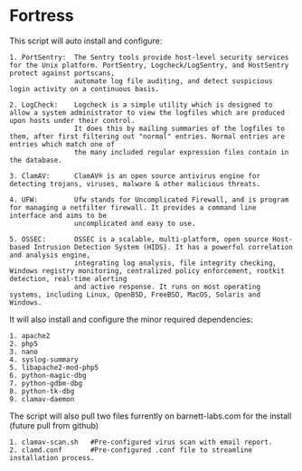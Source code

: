 # Fortress

This script will auto install and configure:

	1. PortSentry:	The Sentry tools provide host-level security services for the Unix platform. PortSentry, Logcheck/LogSentry, and HostSentry protect against portscans,
					automate log file auditing, and detect suspicious login activity on a continuous basis.
					
	2. LogCheck: 	Logcheck is a simple utility which is designed to allow a system administrator to view the logfiles which are produced upon hosts under their control.
					It does this by mailing summaries of the logfiles to them, after first filtering out "normal" entries. Normal entries are entries which match one of 
					the many included regular expression files contain in the database.

	3. ClamAV:		ClamAV® is an open source antivirus engine for detecting trojans, viruses, malware & other malicious threats.
	
	4. UFW:			Ufw stands for Uncomplicated Firewall, and is program for managing a netfilter firewall. It provides a command line interface and aims to be 
					uncomplicated and easy to use.
					
	5. OSSEC:		OSSEC is a scalable, multi-platform, open source Host-based Intrusion Detection System (HIDS). It has a powerful correlation and analysis engine,
					integrating log analysis, file integrity checking, Windows registry monitoring, centralized policy enforcement, rootkit detection, real-time alerting 
					and active response. It runs on most operating systems, including Linux, OpenBSD, FreeBSD, MacOS, Solaris and Windows.
					
	
It will also install and configure the minor required dependencies:

	1. apache2 	
	2. php5 	
	3. nano 
	4. syslog-summary 
	5. libapache2-mod-php5 
	6. python-magic-dbg
	7. python-gdbm-dbg
	8. python-tk-dbg
	9. clamav-daemon
	
The script will also pull two files furrently on barnett-labs.com for the install (future pull from github)

	1. clamav-scan.sh 	#Pre-configured virus scan with email report. 
	2. clamd.conf  		#Pre-configured .conf file to streamline installation process.
